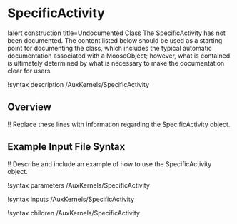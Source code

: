 # SpecificActivity

!alert construction title=Undocumented Class
The SpecificActivity has not been documented. The content listed below should be used as a starting point for
documenting the class, which includes the typical automatic documentation associated with a
MooseObject; however, what is contained is ultimately determined by what is necessary to make the
documentation clear for users.

!syntax description /AuxKernels/SpecificActivity

## Overview

!! Replace these lines with information regarding the SpecificActivity object.

## Example Input File Syntax

!! Describe and include an example of how to use the SpecificActivity object.

!syntax parameters /AuxKernels/SpecificActivity

!syntax inputs /AuxKernels/SpecificActivity

!syntax children /AuxKernels/SpecificActivity
